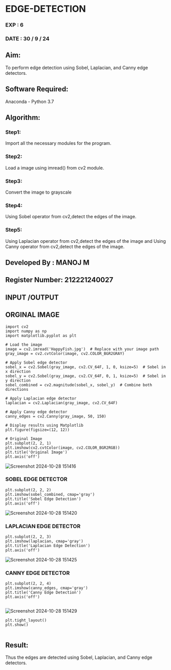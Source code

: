 # EDGE-DETECTION
### EXP : 6
### DATE : 30 / 9 / 24
## Aim:
To perform edge detection using Sobel, Laplacian, and Canny edge detectors.

## Software Required:
Anaconda - Python 3.7

## Algorithm:
### Step1:
Import all the necessary modules for the program.

### Step2:
Load a image using imread() from cv2 module.

### Step3:
Convert the image to grayscale

### Step4:
Using Sobel operator from cv2,detect the edges of the image.

### Step5:

Using Laplacian operator from cv2,detect the edges of the image and Using Canny operator from cv2,detect the edges of the image.

## Developed By : MANOJ M
## Register Number: 212221240027

## INPUT /OUTPUT
## ORGINAL IMAGE
```
import cv2
import numpy as np
import matplotlib.pyplot as plt

# Load the image
image = cv2.imread('HappyFish.jpg')  # Replace with your image path
gray_image = cv2.cvtColor(image, cv2.COLOR_BGR2GRAY)

# Apply Sobel edge detector
sobel_x = cv2.Sobel(gray_image, cv2.CV_64F, 1, 0, ksize=5)  # Sobel in x direction
sobel_y = cv2.Sobel(gray_image, cv2.CV_64F, 0, 1, ksize=5)  # Sobel in y direction
sobel_combined = cv2.magnitude(sobel_x, sobel_y)  # Combine both directions

# Apply Laplacian edge detector
laplacian = cv2.Laplacian(gray_image, cv2.CV_64F)

# Apply Canny edge detector
canny_edges = cv2.Canny(gray_image, 50, 150)

# Display results using Matplotlib
plt.figure(figsize=(12, 12))

# Original Image
plt.subplot(2, 2, 1)
plt.imshow(cv2.cvtColor(image, cv2.COLOR_BGR2RGB))
plt.title('Original Image')
plt.axis('off')
```
![Screenshot 2024-10-28 151416](https://github.com/user-attachments/assets/cbb9c129-1b8f-4e1e-8dd9-c68223e533a6)



### SOBEL EDGE DETECTOR
```
plt.subplot(2, 2, 2)
plt.imshow(sobel_combined, cmap='gray')
plt.title('Sobel Edge Detection')
plt.axis('off')
```
![Screenshot 2024-10-28 151420](https://github.com/user-attachments/assets/7ad02404-868d-4602-9dba-4763499c2fad)


### LAPLACIAN EDGE DETECTOR
```
plt.subplot(2, 2, 3)
plt.imshow(laplacian, cmap='gray')
plt.title('Laplacian Edge Detection')
plt.axis('off')

```
![Screenshot 2024-10-28 151425](https://github.com/user-attachments/assets/7189880a-bf55-4d4d-b62a-a762073026b5)



### CANNY EDGE DETECTOR
```
plt.subplot(2, 2, 4)
plt.imshow(canny_edges, cmap='gray')
plt.title('Canny Edge Detection')
plt.axis('off')


```
![Screenshot 2024-10-28 151429](https://github.com/user-attachments/assets/3f38101e-fa51-4f1b-bb37-2752144a3e92)

```
plt.tight_layout()
plt.show()


```

## Result:
Thus the edges are detected using Sobel, Laplacian, and Canny edge detectors.
